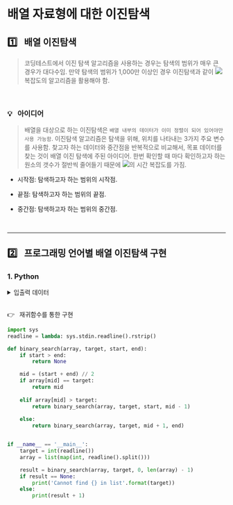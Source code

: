 # 배열 자료형에 대한 이진탐색

## :one:&ensp; 배열 이진탐색

> 코딩테스트에서 이진 탐색 알고리즘을 사용하는 경우는 탐색의 범위가 매우 큰 경우가 대다수임. 만약 탐색의 범위가 1,000만 이상인 경우 이진탐색과 같이 <img src="https://chart.apis.google.com/chart?cht=tx&chl=O(n%5Clog%7B%7D%7Bn%7D)" /> 복잡도의 알고리즘을 활용해야 함.

<br/>

### :bulb:&ensp; 아이디어

> 배열을 대상으로 하는 이진탐색은 `배열 내부의 데이터가 이미 정렬이 되어 있어야만 사용 가능함`. 이진탐색 알고리즘은 탐색을 위해, 위치를 나타내는 3가지 주요 변수를 사용함. 찾고자 하는 데이터와 중간점을 반복적으로 비교해서, 목표 데이터를 찾는 것이 배열 이진 탐색에 주된 아이디어. 한번 확인할 때 마다 확인하고자 하는 원소의 갯수가 절반씩 줄어들기 때문에 <img src="https://chart.apis.google.com/chart?cht=tx&chl=O(n%5Clog%7B%7D%7Bn%7D)" />의 시간 복잡도를 가짐.

* 시작점: 탐색하고자 하는 범위의 시작점.

* 끝점: 탐색하고자 하는 범위의 끝점.

* 중간점: 탐색하고자 하는 범위의 중간점.

<br/>

---
## :two:&ensp; 프로그래밍 언어별 배열 이진탐색 구현

### 1. Python

<details><summary>입출력 데이터</summary>

```py
"""
# Input Data 1 
7
1 3 5 7 9 11 13 15 17 19

# Output 1
4


# Input Data 2
7
1 3 5 6 9 11 13 15 17 19

# Output 2
Cannot find 7 in list
"""
```

</details><br/>


:point_right:&ensp; 재귀함수를 통한 구현

```python
import sys
readline = lambda: sys.stdin.readline().rstrip()

def binary_search(array, target, start, end):
    if start > end:
        return None

    mid = (start + end) // 2
    if array[mid] == target:
        return mid
    
    elif array[mid] > target:
        return binary_search(array, target, start, mid - 1)
    
    else:
        return binary_search(array, target, mid + 1, end)


if __name__ == '__main__':
    target = int(readline())
    array = list(map(int, readline().split()))

    result = binary_search(array, target, 0, len(array) - 1)
    if result == None:
        print('Cannot find {} in list'.format(target))
    else:
        print(result + 1)
```